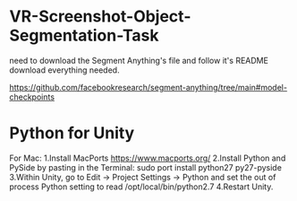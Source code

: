 # VR-Screenshot-Object-Segmentation-Task
need to download the Segment Anything's file and follow it's README download everything needed.

https://github.com/facebookresearch/segment-anything/tree/main#model-checkpoints

# Python for Unity
For Mac:
1.Install MacPorts
https://www.macports.org/
2.Install Python and PySide by pasting in the Terminal: sudo port install python27 py27-pyside
3.Within Unity, go to Edit -> Project Settings -> Python and set the out of process Python setting to read /opt/local/bin/python2.7
4.Restart Unity.

